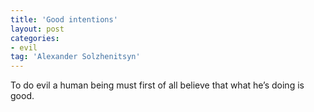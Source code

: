 ```yaml
---
title: 'Good intentions'
layout: post
categories:
- evil
tag: 'Alexander Solzhenitsyn'
---
```


To do evil a human being must first of all believe that what he’s doing is good.